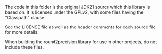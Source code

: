 The code in this folder is the original JDK21 source which this library is based on.
It is licensed under the GPLv2, with some files having the "Classpath" clause.

See the LICENSE file as well as the header comments for each source file for more details.

When building the round2precision library for use in other projects, do not include these files.
